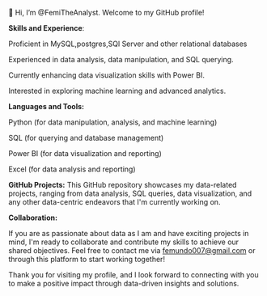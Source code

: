 👋 Hi, I’m @FemiTheAnalyst. Welcome to my GitHub profile!


**Skills and Experience**:

Proficient in MySQL,postgres,SQl Server and other relational databases 

Experienced in data analysis, data manipulation, and SQL querying.

Currently enhancing data visualization skills with Power BI.

Interested in exploring machine learning and advanced analytics.

**Languages and Tools:**

Python (for data manipulation, analysis, and machine learning)

SQL (for querying and database management)

Power BI (for data visualization and reporting)

Excel (for data analysis and reporting)

**GitHub Projects:**
This GitHub repository showcases my data-related projects, ranging from data analysis, SQL queries, data visualization, and any other data-centric endeavors that I'm currently working on.

**Collaboration:**

If you are as passionate about data as I am and have exciting projects in mind, I'm ready to collaborate and contribute my skills to achieve our shared objectives. Feel free to contact me via femundo007@gmail.com or through this platform to start working together!

Thank you for visiting my profile, and I look forward to connecting with you to make a positive impact through data-driven insights and solutions.


